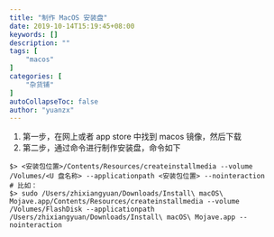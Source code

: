 ```yaml
---
title: "制作 MacOS 安装盘"
date: 2019-10-14T15:19:45+08:00
keywords: []
description: ""
tags: [
    "macos"
]
categories: [
    "杂货铺"
]
autoCollapseToc: false
author: "yuanzx"
---
```


1. 第一步，在网上或者 app store 中找到 macos 镜像，然后下载
2. 第二步，通过命令进行制作安装盘，命令如下

```shell
$> <安装包位置>/Contents/Resources/createinstallmedia --volume /Volumes/<U 盘名称> --applicationpath <安装包位置> --nointeraction
# 比如：
$> sudo /Users/zhixiangyuan/Downloads/Install\ macOS\ Mojave.app/Contents/Resources/createinstallmedia --volume /Volumes/FlashDisk --applicationpath /Users/zhixiangyuan/Downloads/Install\ macOS\ Mojave.app --nointeraction
```